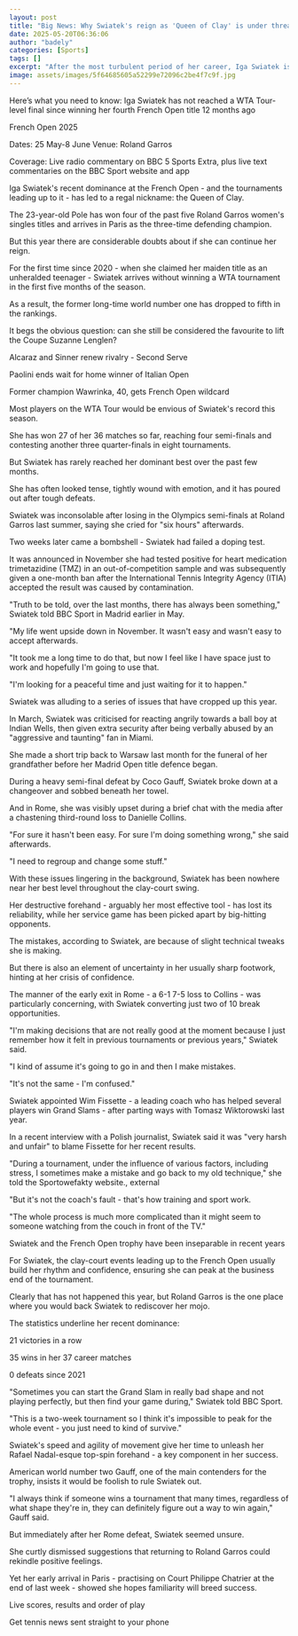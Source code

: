 ```yaml
---
layout: post
title: "Big News: Why Swiatek's reign as 'Queen of Clay' is under threat"
date: 2025-05-20T06:36:06
author: "badely"
categories: [Sports]
tags: []
excerpt: "After the most turbulent period of her career, Iga Swiatek is facing questions about her clay-court game before her French Open title defence."
image: assets/images/5f64685605a52299e72096c2be4f7c9f.jpg
---
```


Here’s what you need to know: Iga Swiatek has not reached a WTA Tour-level final since winning her fourth French Open title 12 months ago

French Open 2025

Dates: 25 May-8 June Venue: Roland Garros

Coverage: Live radio commentary on BBC 5 Sports Extra, plus live text commentaries on the BBC Sport website and app

Iga Swiatek's recent dominance at the French Open - and the tournaments leading up to it - has led to a regal nickname: the Queen of Clay.

The 23-year-old Pole has won four of the past five Roland Garros women's singles titles and arrives in Paris as the three-time defending champion.

But this year there are considerable doubts about if she can continue her reign.

For the first time since 2020 - when she claimed her maiden title as an unheralded teenager - Swiatek arrives without winning a WTA tournament in the first five months of the season.

As a result, the former long-time world number one has dropped to fifth in the rankings.

It begs the obvious question: can she still be considered the favourite to lift the Coupe Suzanne Lenglen?

Alcaraz and Sinner renew rivalry - Second Serve

Paolini ends wait for home winner of Italian Open

Former champion Wawrinka, 40, gets French Open wildcard

Most players on the WTA Tour would be envious of Swiatek's record this season.

She has won 27 of her 36 matches so far, reaching four semi-finals and contesting another three quarter-finals in eight tournaments.

But Swiatek has rarely reached her dominant best over the past few months.

She has often looked tense, tightly wound with emotion, and it has poured out after tough defeats.

Swiatek was inconsolable after losing in the Olympics semi-finals at Roland Garros last summer, saying she cried for "six hours" afterwards.

Two weeks later came a bombshell - Swiatek had failed a doping test.

It was announced in November she had tested positive for heart medication trimetazidine (TMZ) in an out-of-competition sample and was subsequently given a one-month ban after the International Tennis Integrity Agency (ITIA) accepted the result was caused by contamination.

"Truth to be told, over the last months, there has always been something," Swiatek told BBC Sport in Madrid earlier in May.

"My life went upside down in November. It wasn't easy and wasn't easy to accept afterwards.

"It took me a long time to do that, but now I feel like I have space just to work and hopefully I'm going to use that.

"I'm looking for a peaceful time and just waiting for it to happen."

Swiatek was alluding to a series of issues that have cropped up this year.

In March, Swiatek was criticised for reacting angrily towards a ball boy at Indian Wells, then given extra security after being verbally abused by an "aggressive and taunting" fan in Miami.

She made a short trip back to Warsaw last month for the funeral of her grandfather before her Madrid Open title defence began.

During a heavy semi-final defeat by Coco Gauff, Swiatek broke down at a changeover and sobbed beneath her towel.

And in Rome, she was visibly upset during a brief chat with the media after a chastening third-round loss to Danielle Collins.

"For sure it hasn't been easy. For sure I'm doing something wrong," she said afterwards.

"I need to regroup and change some stuff."

With these issues lingering in the background, Swiatek has been nowhere near her best level throughout the clay-court swing.

Her destructive forehand - arguably her most effective tool - has lost its reliability, while her service game has been picked apart by big-hitting opponents.

The mistakes, according to Swiatek, are because of slight technical tweaks she is making.

But there is also an element of uncertainty in her usually sharp footwork, hinting at her crisis of confidence.

The manner of the early exit in Rome - a 6-1 7-5 loss to Collins - was particularly concerning, with Swiatek converting just two of 10 break opportunities.

"I'm making decisions that are not really good at the moment because I just remember how it felt in previous tournaments or previous years," Swiatek said.

"I kind of assume it's going to go in and then I make mistakes.

"It's not the same - I'm confused."

Swiatek appointed Wim Fissette - a leading coach who has helped several players win Grand Slams - after parting ways with Tomasz Wiktorowski last year.

In a recent interview with a Polish journalist, Swiatek said it was "very harsh and unfair" to blame Fissette for her recent results.

"During a tournament, under the influence of various factors, including stress, I sometimes make a mistake and go back to my old technique," she told the Sportowefakty website., external

"But it's not the coach's fault - that's how training and sport work.

"The whole process is much more complicated than it might seem to someone watching from the couch in front of the TV."

Swiatek and the French Open trophy have been inseparable in recent years

For Swiatek, the clay-court events leading up to the French Open usually build her rhythm and confidence, ensuring she can peak at the business end of the tournament.

Clearly that has not happened this year, but Roland Garros is the one place where you would back Swiatek to rediscover her mojo.

The statistics underline her recent dominance:

21 victories in a row

35 wins in her 37 career matches

0 defeats since 2021

"Sometimes you can start the Grand Slam in really bad shape and not playing perfectly, but then find your game during," Swiatek told BBC Sport.

"This is a two-week tournament so I think it's impossible to peak for the whole event - you just need to kind of survive."

Swiatek's speed and agility of movement give her time to unleash her Rafael Nadal-esque top-spin forehand - a key component in her success.

American world number two Gauff, one of the main contenders for the trophy, insists it would be foolish to rule Swiatek out.

"I always think if someone wins a tournament that many times, regardless of what shape they're in, they can definitely figure out a way to win again," Gauff said.

But immediately after her Rome defeat, Swiatek seemed unsure.

She curtly dismissed suggestions that returning to Roland Garros could rekindle positive feelings.

Yet her early arrival in Paris - practising on Court Philippe Chatrier at the end of last week - showed she hopes familiarity will breed success.

Live scores, results and order of play

Get tennis news sent straight to your phone

